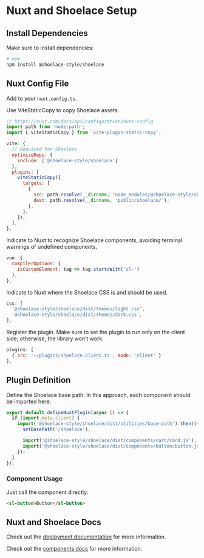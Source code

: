 # Nuxt and Shoelace Setup

## Install Dependencies
Make sure to install dependencies:

```bash
# npm
npm install @shoelace-style/shoelace
```

## Nuxt Config File
Add to your `nuxt.config.ts`.

Use ViteStaticCopy to copy Shoelace assets.

```js
// https://nuxt.com/docs/api/configuration/nuxt-config
import path from 'node:path';
import { viteStaticCopy } from 'vite-plugin-static-copy';

vite: {
  // Required for Shoelace
  optimizeDeps: {
    include: ['@shoelace-style/shoelace']
  },
  plugins: [
    viteStaticCopy({
      targets: [
        {
          src: path.resolve(__dirname, 'node_modules/@shoelace-style/shoelace/dist/assets'),
          dest: path.resolve(__dirname, 'public/shoelace/'),
        },
      ],
    }),
  ],
},
```

Indicate to Nuxt to recognize Shoelace components, avoiding terminal warnings of undefined components.

```js
vue: {
  compilerOptions: {
    isCustomElement: tag => tag.startsWith('sl-')
  },
},
```

Indicate to Nuxt where the Shoelace CSS is and should be used.

```js
css: [
  '@shoelace-style/shoelace/dist/themes/light.css',
  '@shoelace-style/shoelace/dist/themes/dark.css',
],
```

Register the plugin. Make sure to set the plugin to run only on the client side; otherwise, the library won’t work.

```js
plugins: [
  { src: '~/plugins/shoelace.client.ts', mode: 'client' }
],
```

## Plugin Definition

Define the Shoelace base path. In this approach, each component should be imported here.

```js
export default defineNuxtPlugin(async () => {
  if (import.meta.client) {
    import('@shoelace-style/shoelace/dist/utilities/base-path').then(({ setBasePath }) => {
      setBasePath('/shoelace');

      import('@shoelace-style/shoelace/dist/components/card/card.js');
      import('@shoelace-style/shoelace/dist/components/button/button.js');
    });
  }
});
```

### Component Usage

Just call the component directly:

```html
<sl-button>Button</sl-button>
```

## Nuxt and Shoelace Docs

Check out the [deployment documentation](https://nuxt.com/docs/getting-started/deployment) for more information.

Check out the [components docs](https://shoelace.style/components/button) for more information.